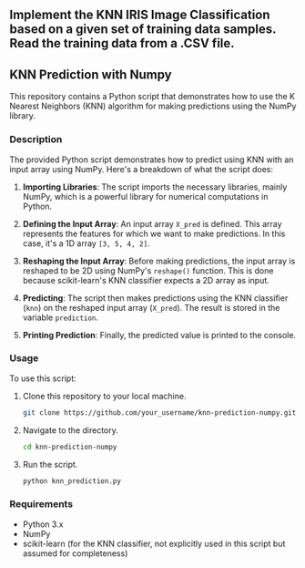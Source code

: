 ## Implement the KNN IRIS Image Classification based on a given set of training data samples. Read the training data from a .CSV file.

## KNN Prediction with Numpy

This repository contains a Python script that demonstrates how to use the K Nearest Neighbors (KNN) algorithm for making predictions using the NumPy library.

### Description

The provided Python script demonstrates how to predict using KNN with an input array using NumPy. Here's a breakdown of what the script does:

1. **Importing Libraries**: The script imports the necessary libraries, mainly NumPy, which is a powerful library for numerical computations in Python.

2. **Defining the Input Array**: An input array `X_pred` is defined. This array represents the features for which we want to make predictions. In this case, it's a 1D array `[3, 5, 4, 2]`.

3. **Reshaping the Input Array**: Before making predictions, the input array is reshaped to be 2D using NumPy's `reshape()` function. This is done because scikit-learn's KNN classifier expects a 2D array as input.

4. **Predicting**: The script then makes predictions using the KNN classifier (`knn`) on the reshaped input array (`X_pred`). The result is stored in the variable `prediction`.

5. **Printing Prediction**: Finally, the predicted value is printed to the console.

### Usage

To use this script:

1. Clone this repository to your local machine.
   ```bash
   git clone https://github.com/your_username/knn-prediction-numpy.git
   ```

2. Navigate to the directory.
   ```bash
   cd knn-prediction-numpy
   ```

3. Run the script.
   ```bash
   python knn_prediction.py
   ```

### Requirements

- Python 3.x
- NumPy
- scikit-learn (for the KNN classifier, not explicitly used in this script but assumed for completeness)
